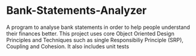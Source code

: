 # Bank-Statements-Analyzer
A program to analyse bank statements in order to help people understand their finances better. This project uses core Object Oriented Design Principles and Techniques such as single Responsibiliy Principle (SRP), Coupling and Cohesion. It also includes unit tests
